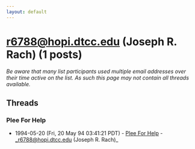 ```yaml
---
layout: default
---
```


# r6788@hopi.dtcc.edu (Joseph R. Rach) (1 posts)

_Be aware that many list participants used multiple email addresses over their time active on the list. As such this page may not contain all threads available._

## Threads

### Plee For Help
+ 1994-05-20 (Fri, 20 May 94 03:41:21 PDT) - [Plee For Help](/archive/1994/05/3cbb3d424f13cc47ef6b11a3f5315abcd3f6b54ebf4291502083ace002e0b894) - _r6788@hopi.dtcc.edu (Joseph R. Rach)_

